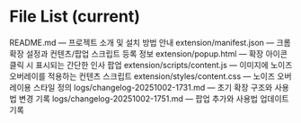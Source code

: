 # File List (current)
README.md — 프로젝트 소개 및 설치 방법 안내
extension/manifest.json — 크롬 확장 설정과 컨텐츠/팝업 스크립트 등록 정보
extension/popup.html — 확장 아이콘 클릭 시 표시되는 간단한 인사 팝업
extension/scripts/content.js — 이미지에 노이즈 오버레이를 적용하는 컨텐츠 스크립트
extension/styles/content.css — 노이즈 오버레이용 스타일 정의
logs/changelog-20251002-1731.md — 초기 확장 구조와 사용법 변경 기록
logs/changelog-20251002-1751.md — 팝업 추가와 사용법 업데이트 기록
